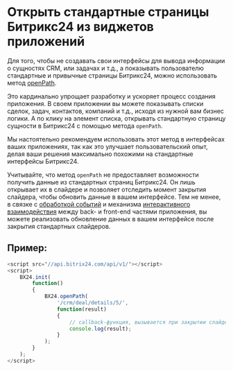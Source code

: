# Открыть стандартные страницы Битрикс24 из виджетов приложений

Для того, чтобы не создавать свои интерфейсы для вывода информации о сущностях CRM, или задачах и т.д., а показывать пользователю стандартные и привычные страницы Битрикс24, можно использовать метод [openPath](../bx24-js-sdk/additional-functions/bx24-open-path.md).

Это кардинально упрощает разработку и ускоряет процесс создания приложения. В своем приложении вы можете показывать списки сделок, задач, контактов, компаний и т.д., исходя из нужной вам бизнес логики. А по клику на элемент списка, открывать стандартную страницу сущности в Битрикс24 с помощью метода `openPath`.

Мы настоятельно рекомендуем использовать этот метод в интерфейсах ваших приложениях, так как это улучшает пользовательский опыт, делая ваши решения максимально похожими на стандартные интерфейсы Битрикс24.

Учитывайте, что метод `openPath` не предоставляет возможности получить данные из стандартных страниц Битрикс24. Он лишь открывает их в слайдере и позволяет отследить момент закрытия слайдера, чтобы обновить данные в вашем интерфейсе. Тем не менее, в связке с [обработкой событий](../events/index.md) и механизма [интерактивного взаимодействия](../interactivity/index.md) между back- и front-end частями приложения, вы можете реализовать обновление данных в вашем интерфейсе после закрытия стандартных слайдеров.

## Пример:

```js
<script src="//api.bitrix24.com/api/v1/"></script>
<script>
    BX24.init(
        function()
        {
            BX24.openPath(
                '/crm/deal/details/5/',
                function(result)
                {
                    // callback-функция, вызывается при закрытии слайдера
                    console.log(result);
                }
            );
        }
    );
</script>
```
